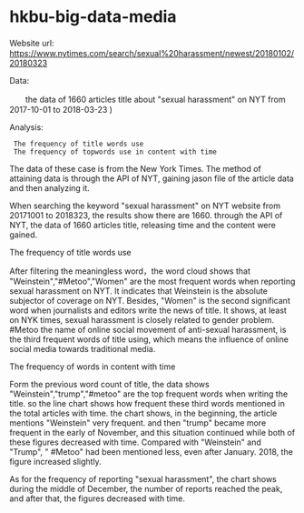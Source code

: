 # hkbu-big-data-media
Website url:
 　　https://www.nytimes.com/search/sexual%20harassment/newest/20180102/20180323

Data:

　　the data of 1660 articles title about "sexual harassment" on NYT from 2017-10-01 to 2018-03-23 )

Analysis:

     The frequency of title words use
     The frequency of topwords use in content with time

The data of these case is from the New York Times. The method of attaining data is through the API of NYT, gaining jason file of the article data and then analyzing it.

When searching the keyword "sexual harassment" on NYT website from 20171001 to 2018323, the results show there are 1660. through the API of NYT, the data of 1660 articles title, releasing time and the content were gained.

The frequency of title words use

After filtering the meaningless word，the word cloud shows that "Weinstein","#Metoo","Women" are the most frequent words when reporting sexual harassment on NYT. It indicates that Weinstein is the absolute subjector of coverage on NYT. Besides, "Women" is the second significant word when journalists and editors write the news of title. It shows, at least on NYK times, sexual harassment is closely related to gender problem. #Metoo the name of online social movement of anti-sexual harassment, is the third frequent words of title using, which means the influence of online social media towards traditional media.

The frequency of words in content with time

Form the previous word count of title, the data shows "Weinstein","trump","#metoo" are the top frequent words when writing the title. so the line chart shows how frequent these third words mentioned in the total articles with time.  the chart shows, in the beginning, the article mentions "Weinstein" very frequent. and then "trump" became more frequent in the early of November, and this situation continued while both of these figures decreased with time. Compared with "Weinstein" and "Trump", " #Metoo" had been mentioned less, even after January. 2018, the figure increased slightly.

As for the frequency of reporting "sexual harassment", the chart shows during the middle of December, the number of reports reached the peak, and after that, the figures decreased with time.
